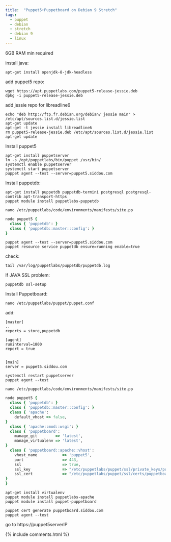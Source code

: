 ```yaml
---
title:  "Puppet5+Puppetboard on Debian 9 Stretch"
tags:
  - puppet
  - debian
  - stretch
  - debian 9
  - linux
---
```


6GB RAM min required

install java:
```shell
apt-get install openjdk-8-jdk-headless
```
add puppet5 repo:
```shell
wget https://apt.puppetlabs.com/puppet5-release-jessie.deb
dpkg -i puppet5-release-jessie.deb
```
add jessie repo for libreadline6
```shell
echo "deb http://ftp.fr.debian.org/debian/ jessie main" > /etc/apt/sources.list.d/jessie.list
apt-get update
apt-get -t jessie install libreadline6
rm puppet5-release-jessie.deb /etc/apt/sources.list.d/jessie.list
apt-get update
```
Install puppet5
```shell
apt-get install puppetserver
ln -s /opt/puppetlabs/bin/puppet /usr/bin/
systemctl enable puppetserver
systemctl start puppetserver
puppet agent --test --server=puppet5.siddou.com
```
Install puppetdb:
```shell
apt-get install puppetdb puppetdb-termini postgresql postgresql-contrib apt-transport-https
puppet module install puppetlabs-puppetdb
```
```shell
nano /etc/puppetlabs/code/environments/manifests/site.pp
```
```ruby
node puppet5 {
  class { 'puppetdb': }
  class { 'puppetdb::master::config': }
}
```
```shell
puppet agent --test --server=puppet5.siddou.com
puppet resource service puppetdb ensure=running enable=true
```
check:
```shell
tail /var/log/puppetlabs/puppetdb/puppetdb.log
```
If JAVA SSL problem:
```shell
puppetdb ssl-setup
```
Install Puppetboard:
```shell
nano /etc/puppetlabs/puppet/puppet.conf
```
add:
```shell
[master]
..
reports = store,puppetdb
 
[agent]
runinterval=1800
report = true
 
 
[main]
server = puppet5.siddou.com
```
```shell
systemctl restart puppetserver
puppet agent --test
```

```shell
nano /etc/puppetlabs/code/environments/manifests/site.pp
```
```ruby
node puppet5 {
  class { 'puppetdb': }
  class { 'puppetdb::master::config': }
  class { 'apache':
    default_vhost => false,
}
  class { 'apache::mod::wsgi': }
  class { 'puppetboard':
    manage_git        => 'latest',
    manage_virtualenv => 'latest',
}
  class { 'puppetboard::apache::vhost':
    vhost_name           => 'puppet5',
    port                 => 443,
    ssl                  => true,
    ssl_key              => "/etc/puppetlabs/puppet/ssl/private_keys/puppetboard.siddou.com.pem",
    ssl_cert             => "/etc/puppetlabs/puppet/ssl/certs/puppetboard.siddou.com.pem",
}
}
```

```shell
apt-get install virtualenv
puppet module install puppetlabs-apache
puppet module install puppet-puppetboard
 
puppet cert generate puppetboard.siddou.com
puppet agent --test
```
go to https://puppet5serverIP


{% include comments.html %}